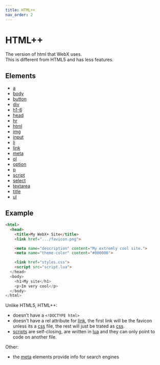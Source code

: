 ```yaml
---
title: HTML++
nav_order: 2
---
```

# HTML++
The version of html that WebX uses.\
This is different from HTML5 and has less features.

## Elements
- [a](a.md)
- [body](body.md)
- [button](button.md)
- [div](div.md)
- [h1-6](h1-6.md)
- [head](head.md)
- [hr](hr.md)
- [html](html.md)
- [img](img.md)
- [input](input.md)
- [li](li.md)
- [link](link.md)
- [meta](meta.md)
- [ol](ol.md)
- [option](option.md)
- [p](p.md)
- [script](script.md)
- [select](select.md)
- [textarea](textarea.md)
- [title](title.md)
- [ul](ul.md)

## Example
```html
<html>
  <head>
    <title>My WebX+ Site</title>
    <link href=".../favicon.png">

    <meta name="description" content="My extremly cool site.">
    <meta name="theme-color" content="#000000">

    <link href="styles.css">
    <script src="script.lua">
  </head>
  <body>
    <h1>My site</h1>
    <p>Im very cool</p>
  </body>
</html>
```
Unlike HTML5, HTML++:
- doesn't have a `<!DOCTYPE html>`
- doesn't have a rel attribute for [link](link.md), the first link will be the favicon unless its a [css](../css-3.25/index.md) file, the rest will just be trated as [css](../css-3.25/index.md).
- [scripts](script.md) are self-closing, are written in [lua](../lua/index.md) and they can only point to code on another file.

Other:
- the [meta](meta.md) elements provide info for search engines